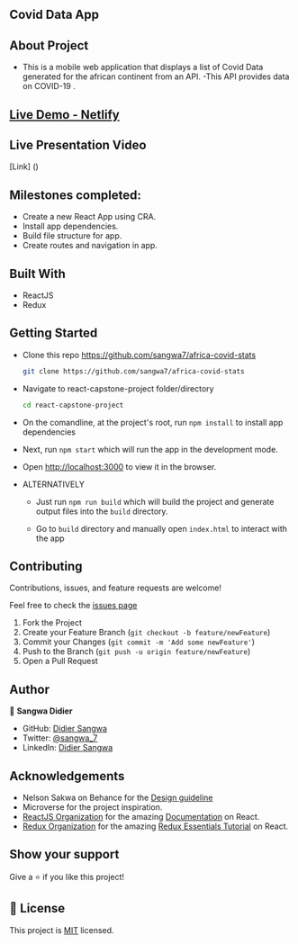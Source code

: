 ## Covid Data App

## About Project

- This is a mobile web application that displays a list of Covid Data generated for the african continent from an API.
-This API provides data on COVID-19 .

## [Live Demo - Netlify](https://africa-covid-stats.netlify.app/)
<!-- ## [Live Demo ]() -->

## Live Presentation Video

[Link] ()

## Milestones completed:
- Create a new React App using CRA.
- Install app dependencies.
- Build file structure for app.
- Create routes and navigation in app.

## Built With

* ReactJS
* Redux


## Getting Started

* Clone this repo <https://github.com/sangwa7/africa-covid-stats>

    ```bash
    git clone https://github.com/sangwa7/africa-covid-stats
    ```

* Navigate to react-capstone-project folder/directory

    ```bash
    cd react-capstone-project
    ```

* On the comandline, at the project's root, run ```npm install``` to install app dependencies

* Next, run ```npm start``` which will run the app in the development mode.

* Open [http://localhost:3000](http://localhost:3000) to view it in the browser.

* ALTERNATIVELY

  * Just run ```npm run build``` which will build the project and generate output files into the ```build``` directory.

  * Go to ```build``` directory and manually open ```index.html``` to interact with the app


## Contributing

Contributions, issues, and feature requests are welcome!

Feel free to check the [issues page](../../issues)

  1. Fork the Project
  2. Create your Feature Branch (`git checkout -b feature/newFeature`)
  3. Commit your Changes (`git commit -m 'Add some newFeature'`)
  4. Push to the Branch (`git push -u origin feature/newFeature`)
  5. Open a Pull Request

## Author

👤 **Sangwa Didier**

- GitHub: [Didier Sangwa](https://github.com/sangwa7)
- Twitter: [@sangwa_7](https://twitter.com/sangwa_7)
- LinkedIn: [Didier Sangwa](https://www.linkedin.com/in/didier-sangwa)

## Acknowledgements

* Nelson Sakwa on Behance for the [Design guideline](https://www.behance.net/sakwadesignstudio)
* Microverse for the project inspiration.
* [ReactJS Organization](https://reactjs.org/) for the amazing [Documentation](https://reactjs.org/docs/getting-started.html) on React.
* [Redux Organization](https://redux.js.org/) for the amazing [Redux Essentials Tutorial](https://redux.js.org/tutorials/essentials/part-1-overview-concepts) on React.

## Show your support

Give a ⭐️ if you like this project!

## 📝 License

This project is [MIT](./MIT.md) licensed.